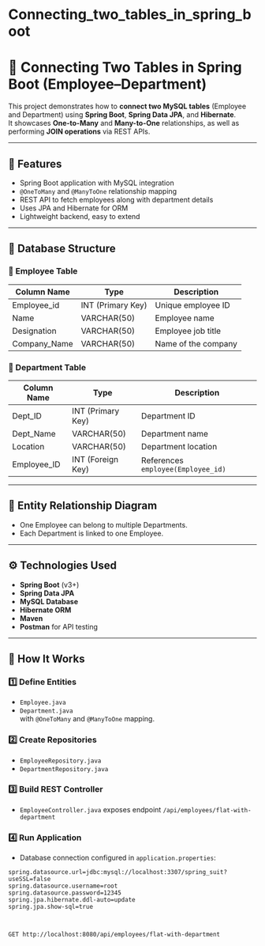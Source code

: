# Connecting_two_tables_in_spring_boot
# 🧩 Connecting Two Tables in Spring Boot (Employee–Department)

This project demonstrates how to **connect two MySQL tables** (Employee and Department) using **Spring Boot**, **Spring Data JPA**, and **Hibernate**.  
It showcases **One-to-Many** and **Many-to-One** relationships, as well as performing **JOIN operations** via REST APIs.

---

## 🚀 Features
- Spring Boot application with MySQL integration
- `@OneToMany` and `@ManyToOne` relationship mapping
- REST API to fetch employees along with department details
- Uses JPA and Hibernate for ORM
- Lightweight backend, easy to extend

---

## 🧱 Database Structure

### 🧍 Employee Table
| Column Name   | Type         | Description              |
|----------------|---------------|--------------------------|
| Employee_id    | INT (Primary Key) | Unique employee ID      |
| Name           | VARCHAR(50)   | Employee name            |
| Designation    | VARCHAR(50)   | Employee job title       |
| Company_Name   | VARCHAR(50)   | Name of the company      |

### 🏢 Department Table
| Column Name   | Type         | Description                     |
|----------------|---------------|---------------------------------|
| Dept_ID        | INT (Primary Key) | Department ID                |
| Dept_Name      | VARCHAR(50)   | Department name                |
| Location       | VARCHAR(50)   | Department location            |
| Employee_ID    | INT (Foreign Key) | References `employee(Employee_id)` |

---

## 🧩 Entity Relationship Diagram



- One Employee can belong to multiple Departments.  
- Each Department is linked to one Employee.

---

## ⚙️ Technologies Used
- **Spring Boot** (v3+)
- **Spring Data JPA**
- **MySQL Database**
- **Hibernate ORM**
- **Maven**
- **Postman** for API testing

---

## 🧠 How It Works

### 1️⃣ Define Entities
- `Employee.java`
- `Department.java`  
  with `@OneToMany` and `@ManyToOne` mapping.

### 2️⃣ Create Repositories
- `EmployeeRepository.java`
- `DepartmentRepository.java`

### 3️⃣ Build REST Controller
- `EmployeeController.java` exposes endpoint `/api/employees/flat-with-department`

### 4️⃣ Run Application
- Database connection configured in `application.properties`:
```properties
spring.datasource.url=jdbc:mysql://localhost:3307/spring_suit?useSSL=false
spring.datasource.username=root
spring.datasource.password=12345
spring.jpa.hibernate.ddl-auto=update
spring.jpa.show-sql=true



GET http://localhost:8080/api/employees/flat-with-department


